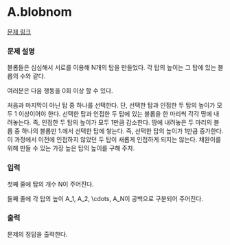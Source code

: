 # A.blobnom

[문제 링크](https://www.acmicpc.net/contest/view/756)

### 문제 설명

블롭들은 심심해서 서로를 이용해 N개의 탑을 만들었다. 각 탑의 높이는 그 탑에 있는 블롭의 수와 같다.



여러분은 다음 행동을 0회 이상 할 수 있다.

처음과 마지막이 아닌 탑 중 하나를 선택한다. 단, 선택한 탑과 인접한 두 탑의 높이가 모두 $1$ 이상이어야 한다.
선택한 탑과 인접한 두 탑에 있는 블롭을 한 마리씩 각각 땅에 내려놓는다. 즉, 인접한 두 탑의 높이가 모두 $1$만큼 감소한다.
땅에 내려놓은 두 마리의 블롭 중 하나의 블롭만 1.에서 선택한 탑에 쌓는다. 즉, 선택한 탑의 높이가 $1$만큼 증가한다.
이 과정에서 이전에 인접하지 않았던 두 탑이 새롭게 인접하게 되지는 않는다. 채완이를 위해 만들 수 있는 가장 높은 탑의 높이를 구해 주자.

### 입력 

첫째 줄에 탑의 개수 N이 주어진다.

둘째 줄에 각 탑의 높이 A_1, A_2, \cdots, A_N이 공백으로 구분되어 주어진다.

### 출력 

문제의 정답을 출력한다.
